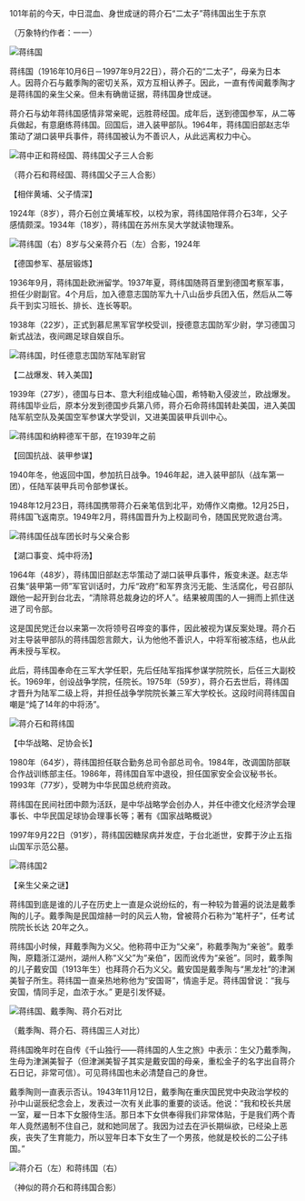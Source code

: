 101年前的今天，中日混血、身世成谜的蒋介石“二太子”蒋纬国出生于东京

（万象特约作者：一一）

![蒋纬国](蒋纬国.jpg)

蒋纬国（1916年10月6日－1997年9月22日），蒋介石的“二太子”，母亲为日本人。因蒋介石与戴季陶的密切关系，双方互相认养子。因此，一直有传闻戴季陶才是蒋纬国的亲生父亲。但未有确凿证据，蒋纬国身世成谜。

蒋介石与幼年蒋纬国感情非常亲昵，远胜蒋经国。成年后，送到德国参军，从二等兵做起，有意磨练蒋纬国。回国后，进入装甲部队。1964年，蒋纬国旧部赵志华策动了湖口装甲兵事件，蒋纬国被认为不善识人，从此远离权力中心。

![蒋中正和蒋经国、蒋纬国父子三人合影](蒋中正和蒋经国、蒋纬国父子三人合影.jpg)

（蒋介石和蒋经国、蒋纬国父子三人合影）



【相伴黄埔、父子情深】

1924年（8岁），蒋介石创立黄埔军校，以校为家，蒋纬国陪伴蒋介石3年，父子感情颇深。1934年（18岁），蒋纬国在苏州东吴大学就读物理系。

![蒋纬国（右）8岁与父亲蒋介石（左）合影，1924年](蒋纬国（右）8岁与父亲蒋介石（左）合影，1924年.jpg)

【德国参军、基层锻炼】

1936年9月，蒋纬国赴欧洲留学。1937年夏，蒋纬国随蒋百里到德国考察军事，担任少尉副官。4个月后，加入德意志国防军九十八山岳步兵团入伍，然后从二等兵干到实习班长、排长、连长等职。

1938年（22岁），正式到慕尼黑军官学校受训，授德意志国防军少尉，学习德国习新式战法，夜间踢足球自娱自乐。

![蒋纬国，时任德意志国防军陆军尉官](蒋纬国，时任德意志国防军陆军尉官.jpg)

【二战爆发、转入美国】

1939年（27岁），德国与日本、意大利组成轴心国，希特勒入侵波兰，欧战爆发。蒋纬国毕业后，原本分发到德国步兵第八师，蒋介石命蒋纬国转赴美国，进入美国陆军航空队及美国空军参谋大学受训，又进美国装甲兵训中心。

![蒋纬国和纳粹德军干部，在1939年之前](蒋纬国和纳粹德军干部，在1939年之前.jpg)

【回国抗战、装甲参谋】

1940年冬，他返回中国，参加抗日战争。1946年起，进入装甲部队（战车第一团），任陆军装甲兵司令部参谋长。

1948年12月23日，蒋纬国携带蒋介石亲笔信到北平，劝傅作义南撤。12月25日，蒋纬国飞返南京。1949年2月，蒋纬国晋升为上校副司令，随国民党败退台湾。

![蒋纬国任战车团长时与父亲合影](蒋纬国任战车团长时与父亲合影.jpg)



【湖口事变、炖中将汤】

1964年（48岁），蒋纬国旧部赵志华策动了湖口装甲兵事件，叛变未遂。赵志华召集“装甲第一师”军官训话时，力斥“政府”和军界贪污无能、生活腐化，号召部队跟他一起开到台北去，“清除蒋总裁身边的坏人”。结果被周围的人一拥而上抓住送进了司令部。

这是国民党迁台以来第一次将领号召哗变的事件，因此被视为谋反案处理。蒋介石对主导装甲部队的蒋纬国怨言颇大，认为他他不善识人，中将军衔被冻结，也从此再未授与军权。

此后，蒋纬国奉命在三军大学任职，先后任陆军指挥参谋学院院长，后任三大副校长。1969年，创设战争学院，任院长。1975年（59岁），蒋介石去世后，蒋纬国才晋升为陆军二级上将，并担任战争学院院长兼三军大学校长。这段时间蒋纬国自嘲是“炖了14年的中将汤”。

![蒋介石和蒋纬国](蒋介石和蒋纬国.jpg)

【中华战略、足协会长】

1980年（64岁），蒋纬国担任联合勤务总司令部总司令。1984年，改调国防部联合作战训练部主任。1986年，蒋纬国自军中退役，担任国家安全会议秘书长。1993年（77岁），受聘为中华民国总统府资政。

蒋纬国在民间社团中颇为活跃，是中华战略学会创办人，并任中德文化经济学会理事长、中华民国足球协会理事长等；著有《国家战略概说》

1997年9月22日（91岁），蒋纬国因糖尿病并发症，于台北逝世，安葬于汐止五指山国军示范公墓。

![蒋纬国2](蒋纬国2.jpg)



【亲生父亲之谜】

蒋纬国到底是谁的儿子在历史上一直是众说纷纭的，有一种较为普遍的说法是戴季陶的儿子。戴季陶是民国煊赫一时的风云人物，曾被蒋介石称为“笔杆子”，任考试院院长长达 20年之久。

蒋纬国小时候，拜戴季陶为义父。他称蒋中正为“父亲”，称戴季陶为“亲爸”。戴季陶，原籍浙江湖州，湖州人称“义父”为“亲伯”，因而讹传为“亲爸”。同时，戴季陶的儿子戴安国（1913年生）也拜蒋介石为义父。戴安国是戴季陶与“黑龙社”的津渊美智子所生。蒋纬国一直亲热地称他为“安国哥”，情逾手足。蒋纬国曾说：“我与安国，情同手足，血浓于水。” 更是引发怀疑。

![蒋纬国、戴季陶、蒋介石对比](蒋纬国、戴季陶、蒋介石对比.jpg)

（戴季陶、蒋介石、蒋纬国三人对比）

蒋纬国晚年时在自传《千山独行——蒋纬国的人生之旅》中表示：生父乃戴季陶，生母为津渊美智子（但津渊美智子其实是戴安国的母亲，重松金子的名字出自蒋介石日记，非常可信）。可见蒋纬国也未必清楚自己的身世。

戴季陶则一直表示否认。1943年11月12日，戴季陶在重庆国民党中央政治学校的孙中山诞辰纪念会上，发表过一次有关此事的重要的谈话。他说：“我和校长共居一室，雇一日本下女服侍生活。那日本下女供奉得我们非常体贴，于是我们两个青年人竟然遏制不住自己，就和她同居了。我因为过去在沪长期纵欲，已经染上恶疾，丧失了生育能力，所以翌年日本下女生了一个男孩，他就是校长的二公子纬国。”

![蒋介石（左）和蒋纬国（右）](蒋介石（左）和蒋纬国（右）.jpg)

（神似的蒋介石和蒋纬国合影）

